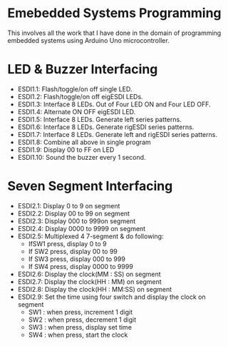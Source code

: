# Emebedded Systems Programming
This involves all the work that I have done in the domain of programming embedded systems using Arduino Uno microcontroller.

# LED & Buzzer Interfacing
* ESDI1.1: Flash/toggle/on off single LED.
* ESDI1.2: Flash/toggle/on off eigESDI LEDs.
* ESDI1.3: Interface 8 LEDs. Out of Four LED ON and Four LED OFF.
* ESDI1.4: Alternate ON OFF eigESDI LED.
* ESDI1.5: Interface 8 LEDs. Generate left series patterns.
* ESDI1.6: Interface 8 LEDs. Generate rigESDI series patterns.
* ESDI1.7: Interface 8 LEDs. Generate left and rigESDI series patterns.
* ESDI1.8: Combine all above in single program
* ESDI1.9: Display 00 to FF on LED
* ESDI1.10: Sound the buzzer every 1 second.

# Seven Segment Interfacing
* ESDI2.1: Display 0 to 9 on segment
* ESDI2.2: Display 00 to 99 on segment
* ESDI2.3: Display 000 to 999on segment
* ESDI2.4: Display 0000 to 9999 on segment
* ESDI2.5: Multiplexed 4 7-segment & do following:
    * IfSW1 press, display 0 to 9
    * If SW2 press, display 00 to 99
    * If SW3 press, display 000 to 999
    * If SW4 press, display 0000 to 9999
* ESDI2.6: Display the clock(MM : SS) on segment
* ESDI2.7: Display the clock(HH : MM) on segment
* ESDI2.8: Display the clock(HH : MM:SS) on segment
* ESDI2.9: Set the time using four switch and display the clock on segment
    * SW1 : when press, increment 1 digit
    * SW2 : when press, decrement 1 digit
    * SW3 : when press, display set time
    * SW4 : when press, start the clock
